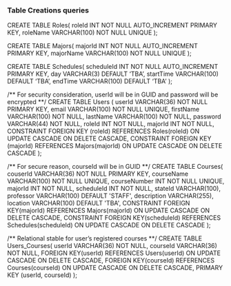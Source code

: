 ### Table Creations queries
CREATE TABLE Roles(
	roleId INT NOT NULL AUTO_INCREMENT PRIMARY KEY,
	roleName VARCHAR(100) NOT NULL UNIQUE
);

CREATE TABLE Majors(
	majorId INT NOT NULL AUTO_INCREMENT PRIMARY KEY,
	majorName VARCHAR(100) NOT NULL UNIQUE
);

CREATE TABLE Schedules(
	scheduleId INT NOT NULL AUTO_INCREMENT PRIMARY KEY,
	day VARCHAR(3) DEFAULT ‘TBA’,
	startTime VARCHAR(100) DEFAULT ‘TBA’,
	endTime VARCHAR(100) DEFAULT ‘TBA’
);

/** For security consideration, userId will be in GUID and password will be encrypted **/ 
CREATE TABLE Users (
userId VARCHAR(36) NOT NULL PRIMARY KEY,
email VARCHAR(100) NOT NULL UNIQUE,
firstName VARCHAR(100) NOT NULL,
lastName VARCHAR(100) NOT NULL,
password VARCHAR(44) NOT NULL,
roleId INT NOT NULL,
majorId INT NOT NULL,
CONSTRAINT FOREIGN KEY (roleId) REFERENCES Roles(roleId) ON UPDATE CASCADE ON DELETE CASCADE,
CONSTRAINT FOREIGN KEY (majorId) REFERENCES Majors(majorId) ON UPDATE CASCADE ON DELETE CASCADE
);

/** For secure reason, courseId will be in GUID **/
CREATE TABLE Courses(
	couserId VARCHAR(36) NOT NULL PRIMARY KEY,
	courseName VARCHAR(100) NOT NULL UNIQUE,
	courseNumber INT NOT NULL UNIQUE,
	majorId INT NOT NULL,
	scheduleId INT NOT NULL,
	stateId  VARCHAR(100),
	professor VARCHAR(100) DEFAULT 'STAFF',
	description VARCHAR(255),
	location VARCHAR(100) DEFAULT 'TBA',
	CONSTRAINT FOREIGN KEY(majorId) REFERENCES Majors(majorId) ON UPDATE CASCADE ON DELETE CASCADE,
	CONSTRAINT FOREIGN KEY(scheduleId) REFERENCES Schedules(scheduleId) ON UPDATE CASCADE ON DELETE CASCADE
);

/** Relational stable for user’s registered courses **/
CREATE TABLE Users_Courses(
	userId VARCHAR(36) NOT NULL,
	courseId VARCHAR(36) NOT NULL,
	FOREIGN KEY(userId) REFERENCES Users(userId) ON UPDATE CASCADE ON DELETE CASCADE,
	FOREIGN KEY(courseId) REFERENCES Courses(courseId) ON UPDATE CASCADE ON DELETE CASCADE,
	PRIMARY KEY (userId, courseId)
);
